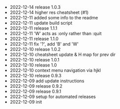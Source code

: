- 2022-12-14	release 1.0.3
- 2022-12-14	higher res cheatsheet (#1)
- 2022-12-11	added some info to the readme
- 2022-12-11	update build script
- 2022-12-11	release 1.1.1
- 2022-12-11	'W' acts as :only rather than :quit
- 2022-12-11	release 1.1.0
- 2022-12-11	fix '?', add 'B' and 'W'
- 2022-12-10	release 1.0.2
- 2022-12-10	cheatsheet update & H map for prev dir
- 2022-12-10	release 1.0.1
- 2022-12-10	release 1.0
- 2022-12-10	context menu navigation via hjkl
- 2022-12-10	release 0.9.3
- 2022-12-09	add update instructions
- 2022-12-09	release 0.9.2
- 2022-12-09	release 0.9.1
- 2022-12-09	setup for automated releases
- 2022-12-09	init
